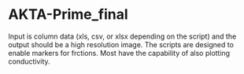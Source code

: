 # AKTA-Prime_final
Input is column data (xls, csv, or xlsx depending on the script) and the output should be a high resolution image. The scripts are designed to enable markers for frctions. Most have the capability of also plotting conductivity. 
